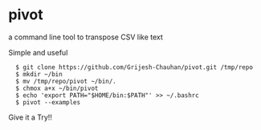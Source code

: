 # pivot
a command line tool to transpose CSV like text

Simple and useful

```
  $ git clone https://github.com/Grijesh-Chauhan/pivot.git /tmp/repo
  $ mkdir ~/bin
  $ mv /tmp/repo/pivot ~/bin/.
  $ chmox a+x ~/bin/pivot
  $ echo 'export PATH="$HOME/bin:$PATH"' >> ~/.bashrc
  $ pivot --examples
```

Give it a Try!!
